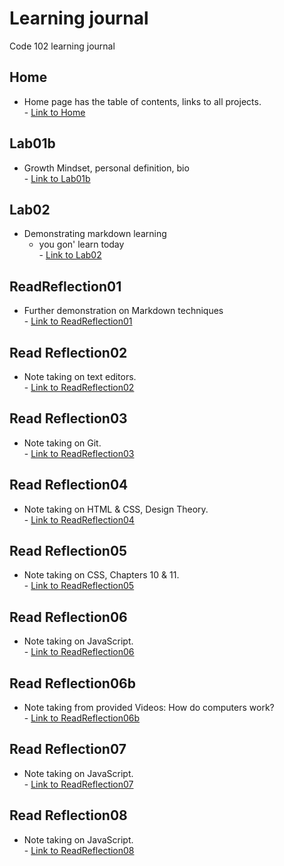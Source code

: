 # Learning journal
Code 102 learning journal

## Home
- Home page has the table of contents, links to all projects. 
<br>  - [Link to Home](./Home.md)

## Lab01b
- Growth Mindset, personal definition, bio
<br>  - [Link to Lab01b](./Lab01b.md)

## Lab02
- Demonstrating markdown learning
  - you gon' learn today
  <br>- [Link to Lab02](./Lab02.md)

## ReadReflection01
- Further demonstration on Markdown techniques
<br> - [Link to ReadReflection01](./ReadReflection01.md)

## Read Reflection02
- Note taking on text editors. <br> - [Link to ReadReflection02](./ReadReflection02.md)

## Read Reflection03
- Note taking on Git. <br> - [Link to ReadReflection03](./ReadReflection03.md)

## Read Reflection04
- Note taking on HTML & CSS, Design Theory. <br> - [Link to ReadReflection04](./ReadReflection04.md)

## Read Reflection05
- Note taking on CSS, Chapters 10 & 11. <br> - [Link to ReadReflection05](./ReadReflection05.md)

## Read Reflection06
- Note taking on JavaScript. <br> - [Link to ReadReflection06](./ReadReflection06.md)

## Read Reflection06b
- Note taking from provided Videos: How do computers work? <br> - [Link to ReadReflection06b](./ReadReflection06b.md)

## Read Reflection07
- Note taking on JavaScript. <br> - [Link to ReadReflection07](./ReadReflection07.md)

## Read Reflection08
- Note taking on JavaScript. <br> - [Link to ReadReflection08](./ReadReflection08.md)